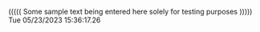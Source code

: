 ((((( Some sample text being entered here solely for testing purposes ))))) Tue 05/23/2023 15:36:17.26

